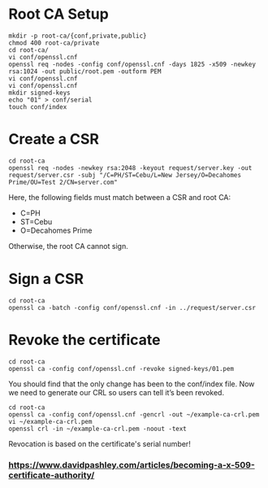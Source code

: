 # Root CA Setup
```
mkdir -p root-ca/{conf,private,public}
chmod 400 root-ca/private
cd root-ca/
vi conf/openssl.cnf
openssl req -nodes -config conf/openssl.cnf -days 1825 -x509 -newkey rsa:1024 -out public/root.pem -outform PEM
vi conf/openssl.cnf 
vi conf/openssl.cnf 
mkdir signed-keys
echo "01" > conf/serial
touch conf/index
```

# Create a CSR
```
cd root-ca
openssl req -nodes -newkey rsa:2048 -keyout request/server.key -out request/server.csr -subj "/C=PH/ST=Cebu/L=New Jersey/O=Decahomes Prime/OU=Test 2/CN=server.com"
```

Here, the following fields must match between a CSR and root CA:
- C=PH
- ST=Cebu
- O=Decahomes Prime

Otherwise, the root CA cannot sign.

# Sign a CSR
```
cd root-ca
openssl ca -batch -config conf/openssl.cnf -in ../request/server.csr 
```

# Revoke the certificate
```
cd root-ca
openssl ca -config conf/openssl.cnf -revoke signed-keys/01.pem
```

You should find that the only change has been to the conf/index file. Now we need to generate our CRL so users can tell it’s been revoked.

```
cd root-ca
openssl ca -config conf/openssl.cnf -gencrl -out ~/example-ca-crl.pem
vi ~/example-ca-crl.pem 
openssl crl -in ~/example-ca-crl.pem -noout -text
```

Revocation is based on the certificate's serial number!

### https://www.davidpashley.com/articles/becoming-a-x-509-certificate-authority/
